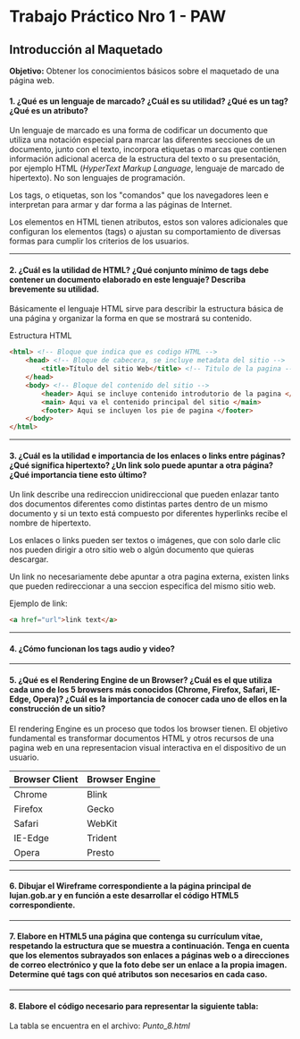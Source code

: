 # Trabajo Práctico Nro 1 - PAW
## Introducción al Maquetado

**Objetivo:** Obtener los conocimientos básicos sobre el maquetado de una página web. 


#### 1. ¿Qué es un lenguaje de marcado? ¿Cuál es su utilidad? ¿Qué es un tag? ¿Qué es un atributo?
Un lenguaje de marcado es una forma de codificar un documento que utiliza una notación especial para marcar las diferentes secciones de un documento, junto con el texto, incorpora etiquetas o marcas que contienen información adicional acerca de la estructura del texto o su presentación, por ejemplo HTML (*HyperText Markup Language*, lenguaje de marcado de hipertexto). No son lenguajes de programación.
<p>
Los tags, o etiquetas, son los "comandos" que los navegadores leen e interpretan para armar y dar forma a las páginas de Internet.
<p>
Los elementos en HTML tienen atributos, estos son valores adicionales que configuran los elementos (tags) o ajustan su comportamiento de diversas formas para cumplir los criterios de los usuarios.

* * *
#### 2. ¿Cuál es la utilidad de HTML? ¿Qué conjunto mínimo de tags debe contener un documento elaborado en este lenguaje? Describa brevemente su utilidad.
Básicamente el lenguaje HTML sirve para describir la estructura básica de una página y organizar la forma en que se mostrará su contenido.
<p>
Estructura HTML

```html
<html> <!-- Bloque que indica que es codigo HTML -->
    <head> <!-- Bloque de cabecera, se incluye metadata del sitio -->
        <title>Título del sitio Web</title> <!-- Titulo de la pagina -->
    </head>
    <body> <!-- Bloque del contenido del sitio -->
        <header> Aqui se incluye contenido introdutorio de la pagina </header>
        <main> Aqui va el contenido principal del sitio </main>
        <footer> Aqui se incluyen los pie de pagina </footer>
    </body>
</html>
```

* * *
#### 3. ¿Cuál es la utilidad e importancia de los enlaces o links entre páginas? ¿Qué significa hipertexto? ¿Un link solo puede apuntar a otra página? ¿Qué importancia tiene esto último?
Un link describe una redireccion unidireccional que pueden enlazar tanto dos documentos diferentes como distintas partes dentro de un mismo documento y si un texto está compuesto por diferentes hyperlinks recibe el nombre de hipertexto.
<p>
Los enlaces o links pueden ser textos o imágenes, que con solo darle clic nos pueden dirigir a otro sitio web o algún documento que quieras descargar.
<p> 
Un link no necesariamente debe apuntar a otra pagina externa, existen links que pueden redireccionar a una seccion especifica del mismo sitio web. 
<p>
Ejemplo de link:
    
```html
<a href="url">link text</a>
```

* * *
#### 4. ¿Cómo funcionan los tags audio y video?

* * *
#### 5. ¿Qué es el Rendering Engine de un Browser? ¿Cuál es el que utiliza cada uno de los 5 browsers más conocidos (Chrome, Firefox, Safari, IE-Edge, Opera)? ¿Cuál es la importancia de conocer cada uno de ellos en la construcción de un sitio?
El rendering Engine es un proceso que todos los browser tienen. El objetivo fundamental es transformar documentos HTML y otros recursos  de una pagina web en una representacion visual interactiva en el dispositivo de un usuario.
<br>

| Browser Client | Browser Engine |
| --------- | --------- |
| Chrome | Blink |
| Firefox | Gecko |
| Safari | WebKit |
| IE-Edge | Trident |
| Opera | Presto |



* * *
#### 6. Dibujar el Wireframe correspondiente a la página principal de lujan.gob.ar y en función a este desarrollar el código HTML5 correspondiente.


* * *
#### 7. Elabore en HTML5 una página que contenga su currículum vítae, respetando la estructura que se muestra a continuación. Tenga en cuenta que los elementos subrayados son enlaces a páginas web o a direcciones de correo electrónico y que la foto debe ser un enlace a la propia imagen. Determine qué tags con qué atributos son necesarios en cada caso.


* * *
#### 8. Elabore el código necesario para representar la siguiente tabla:
La tabla se encuentra en el archivo: *Punto_8.html*
